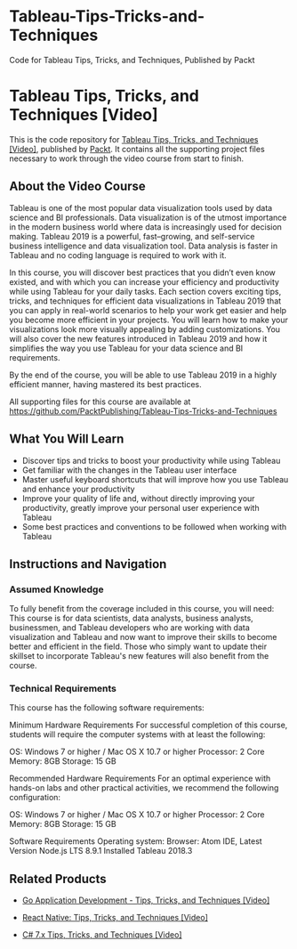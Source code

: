 # Tableau-Tips-Tricks-and-Techniques
Code for Tableau Tips, Tricks, and Techniques, Published by Packt                                                                                                                                
# Tableau Tips, Tricks, and Techniques [Video]
This is the code repository for [Tableau Tips, Tricks, and Techniques [Video]](https://www.packtpub.com/big-data-and-business-intelligence/tableau-tips-tricks-and-techniques-video?utm_source=github&utm_medium=repository&utm_campaign=9781789950809), published by [Packt](https://www.packtpub.com/?utm_source=github). It contains all the supporting project files necessary to work through the video course from start to finish.
## About the Video Course
Tableau is one of the most popular data visualization tools used by data science and BI professionals. Data visualization is of the utmost importance in the modern business world where data is increasingly used for decision making. Tableau 2019 is a powerful, fast–growing, and self-service business intelligence and data visualization tool. Data analysis is faster in Tableau and no coding language is required to work with it.

In this course, you will discover best practices that you didn’t even know existed, and with which you can increase your efficiency and productivity while using Tableau for your daily tasks. Each section covers exciting tips, tricks, and techniques for efficient data visualizations in Tableau 2019 that you can apply in real-world scenarios to help your work get easier and help you become more efficient in your projects. You will learn how to make your visualizations look more visually appealing by adding customizations. You will also cover the new features introduced in Tableau 2019 and how it simplifies the way you use Tableau for your data science and BI requirements.

By the end of the course, you will be able to use Tableau 2019 in a highly efficient manner, having mastered its best practices.

All supporting files for this course are available at https://github.com/PacktPublishing/Tableau-Tips-Tricks-and-Techniques

<H2>What You Will Learn</H2>
<DIV class=book-info-will-learn-text>
<UL>
<LI>Discover tips and tricks to boost your productivity while using Tableau 
<LI>Get familiar with the changes in the Tableau user interface 
<LI>Master useful keyboard shortcuts that will improve how you use Tableau and enhance your productivity 
<LI>Improve your quality of life and, without directly improving your productivity, greatly improve your personal user experience with Tableau 
<LI>Some best practices and conventions to be followed when working with Tableau </LI></UL></DIV>

## Instructions and Navigation
### Assumed Knowledge
To fully benefit from the coverage included in this course, you will need:<br/>
This course is for data scientists, data analysts, business analysts, businessmen, and Tableau developers who are working with data visualization and Tableau and now want to improve their skills to become better and efficient in the field. Those who simply want to update their skillset to incorporate Tableau's new features will also benefit from the course.
### Technical Requirements
This course has the following software requirements:<br/>

Minimum Hardware Requirements
For successful completion of this course, students will require the computer systems with at least the following:

OS: Windows 7 or higher / Mac OS X 10.7 or higher
Processor: 2 Core
Memory: 8GB
Storage: 15 GB

Recommended Hardware Requirements
For an optimal experience with hands-on labs and other practical activities, we recommend the following configuration:

OS: Windows 7 or higher / Mac OS X 10.7 or higher
Processor: 2 Core
Memory: 8GB
Storage: 15 GB

Software Requirements
Operating system: 
Browser: 
Atom IDE, Latest Version
Node.js LTS 8.9.1 Installed
Tableau 2018.3

## Related Products
* [Go Application Development - Tips, Tricks, and Techniques [Video]](https://www.packtpub.com/application-development/go-application-development-tips-tricks-and-techniques-video?utm_source=github&utm_medium=repository&utm_campaign=9781789134797)

* [React Native: Tips, Tricks, and Techniques [Video]](https://www.packtpub.com/web-development/react-native-tips-tricks-and-techniques-video?utm_source=github&utm_medium=repository&utm_campaign=9781789615180)

* [C# 7.x Tips, Tricks, and Techniques [Video]](https://www.packtpub.com/application-development/c-7x-tips-tricks-and-techniques-video?utm_source=github&utm_medium=repository&utm_campaign=9781789341553)

